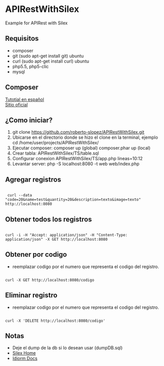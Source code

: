 # APIRestWithSilex
Example for APIRest with Silex
## Requisitos
* composer
* git (sudo apt-get install git) ubuntu
* curl (sudo apt-get install curl) ubuntu
* php5.5, php5-clic 
* mysql

## Composer
[Tutotial en español](https://librosweb.es/libro/composer/capitulo_1.html) <br/>
[Sitio oficial](https://getcomposer.org/doc/00-intro.md)

## ¿Como iniciar?
1. git clone https://github.com/roberto-slopez/APIRestWithSilex.git
2. Ubicarse en el directorio donde se hizo el clone en la terminal, ejemplo cd /home/user/projects/APIRestWithSilex/
3. Ejecutar composer: composer up (global) composer.phar up (local)
4. Crear tabla: APIRestWithSilex/TS/table.sql
5. Configurar conexion APIRestWithSilex/TS/app.php lineas=10:12
6. Levantar server: php -S localhost:8080 -t web web/index.php

## Agregar registros
<code>
 curl --data "code=20&name=test&quantity=20&description=texto&image=texto" http://localhost:8080
</code>

## Obtener todos los registros
<code>
curl -i -H "Accept: application/json" -H "Content-Type: application/json" -X GET http://localhost:8080 
</code>

## Obtener por codigo
- reemplazar codigo por el numero que representa el codigo del registro. <br/>
<code>
curl -X GET http://localhost:8080/codigo
</code>

## Eliminar registro
- reemplazar codigo por el numero que representa el codigo del registro. <br/>
<code>
curl -X 'DELETE http://localhost:8080/codigo'
</code>

## Notas

* Deje el dump de la db si lo desean usar (dumpDB.sql)
* [Silex Home](http://silex.sensiolabs.org/)
* [Idiorm Docs](http://idiorm.readthedocs.org/en/latest/index.html)
